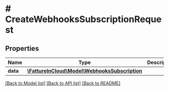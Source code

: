 # # CreateWebhooksSubscriptionRequest

## Properties

Name | Type | Description | Notes
------------ | ------------- | ------------- | -------------
**data** | [**\FattureInCloud\Model\WebhooksSubscription**](WebhooksSubscription.md) |  | [optional]

[[Back to Model list]](../../README.md#models) [[Back to API list]](../../README.md#endpoints) [[Back to README]](../../README.md)
